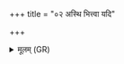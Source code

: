 +++
title = "०२ अस्थि भित्त्वा यदि"

+++
<details><summary>मूलम् (GR)</summary>

अस्थि भित्त्वा यदि मज्ज्ञः पपाथ +++(Bhatt. prapātha)+++  
यदि वासि रतः पुरुषन्तिकामे ।  
उर्वीं गव्यूतिम् अभ्य् एह्य् अर्वाङ्  
पश्चा रश्मीन् उद्यतः सूर्यस्य ॥
</details>